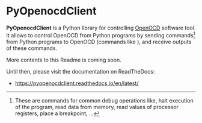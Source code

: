 # PyOpenocdClient

**PyOpenocdClient** is a Python library for controlling [OpenOCD](https://openocd.org) software tool. It allows to control OpenOCD from Python programs by sending commands[^1] from Python programs to OpenOCD (commands like ), and receive outputs of these commands.

More contents to this Readme is coming soon.

Until then, please visit the documentation on ReadTheDocs:

- https://pyopenocdclient.readthedocs.io/en/latest/

[^1]: These are commands for common debug operations like, halt execution of the program, read data from memory, read values of processor registers, place a breakpoint, ...


